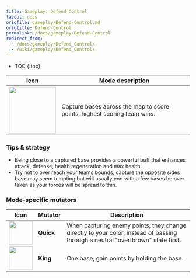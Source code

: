 ```yaml
---
title: Gameplay: Defend Control
layout: docs
origfile: gameplay/Defend-Control.md
origtitle: Defend-Control
permalink: /docs/gameplay/Defend-Control
redirect_from:
  - /docs/gameplay/Defend_Control/
  - /wiki/gameplay/Defend_Control/
---
```

* TOC
{:toc}

| Icon | Mode description |
|-|-|
| <img src="../images/modes/defend.png" width="128px"/> | Capture bases across the map to score points, highest scoring team wins. |

### Tips & strategy

-   Being close to a captured base provides a powerful buff that enhances attack, defense, health regeneration and max health.
-   Try not to over reach your teams bounds, capture the opposite sides base may seem tempting but will usually end with a few bases be over taken as your forces will be spread to thin.

### Mode-specific mutators

| Icon | Mutator | Description |
|-|-|-|
| <img src="../images/modes/defendquick.png" width="64px"/> | **Quick** |  When capturing enemy points, they change directly to your color, instead of passing through a neutral "overthrown" state first. |
| <img src="../images/modes/defendking.png" width="64px"/>  | **King** | One base, gain points by holding the base. |
